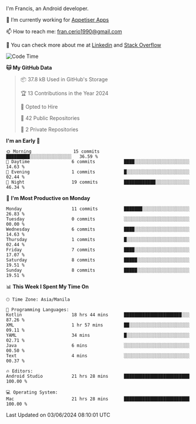 
I'm Francis, an Android developer.

🔭 I’m currently working for [Appetiser Apps](http://appetiser.com.au)

📫 How to reach me: fran.cerio1990@gmail.com

👀 You can check more about me at [Linkedin](https://www.linkedin.com/in/francerio/) and [Stack Overflow](https://stackoverflow.com/users/1614267/fran-ceriu)



<!--START_SECTION:waka-->
![Code Time](http://img.shields.io/badge/Code%20Time-26%20hrs%202%20mins-blue)

**🐱 My GitHub Data** 

> 📦 37.8 kB Used in GitHub's Storage 
 > 
> 🏆 13 Contributions in the Year 2024
 > 
> 💼 Opted to Hire
 > 
> 📜 42 Public Repositories 
 > 
> 🔑 2 Private Repositories 
 > 
**I'm an Early 🐤** 

```text
🌞 Morning                15 commits          █████████░░░░░░░░░░░░░░░░   36.59 % 
🌆 Daytime                6 commits           ████░░░░░░░░░░░░░░░░░░░░░   14.63 % 
🌃 Evening                1 commits           █░░░░░░░░░░░░░░░░░░░░░░░░   02.44 % 
🌙 Night                  19 commits          ████████████░░░░░░░░░░░░░   46.34 % 
```
📅 **I'm Most Productive on Monday** 

```text
Monday                   11 commits          ███████░░░░░░░░░░░░░░░░░░   26.83 % 
Tuesday                  0 commits           ░░░░░░░░░░░░░░░░░░░░░░░░░   00.00 % 
Wednesday                6 commits           ████░░░░░░░░░░░░░░░░░░░░░   14.63 % 
Thursday                 1 commits           █░░░░░░░░░░░░░░░░░░░░░░░░   02.44 % 
Friday                   7 commits           ████░░░░░░░░░░░░░░░░░░░░░   17.07 % 
Saturday                 8 commits           █████░░░░░░░░░░░░░░░░░░░░   19.51 % 
Sunday                   8 commits           █████░░░░░░░░░░░░░░░░░░░░   19.51 % 
```


📊 **This Week I Spent My Time On** 

```text
🕑︎ Time Zone: Asia/Manila

💬 Programming Languages: 
Kotlin                   18 hrs 44 mins      ██████████████████████░░░   87.26 % 
XML                      1 hr 57 mins        ██░░░░░░░░░░░░░░░░░░░░░░░   09.11 % 
YAML                     34 mins             █░░░░░░░░░░░░░░░░░░░░░░░░   02.71 % 
Java                     6 mins              ░░░░░░░░░░░░░░░░░░░░░░░░░   00.50 % 
Text                     4 mins              ░░░░░░░░░░░░░░░░░░░░░░░░░   00.37 % 

🔥 Editors: 
Android Studio           21 hrs 28 mins      █████████████████████████   100.00 % 

💻 Operating System: 
Mac                      21 hrs 28 mins      █████████████████████████   100.00 % 
```


 Last Updated on 03/06/2024 08:10:01 UTC
<!--END_SECTION:waka-->
